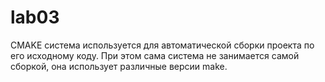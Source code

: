 # lab03

CMAKE система используется для автоматической сборки проекта по его исходному коду. При этом сама система не занимается самой сборкой, она использует различные версии make. 
